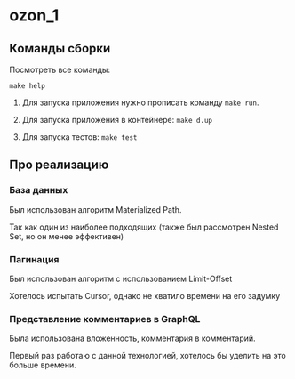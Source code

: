 # ozon_1
## Команды сборки
Посмотреть все команды:
```
make help
```

1. Для запуска приложения нужно прописать команду `make run`.

2. Для запуска приложения в контейнере: `make d.up`

3. Для запуска тестов: `make test`

## Про реализацию
### База данных
Был использован алгоритм Materialized Path.

Так как один из наиболее подходящих (также был рассмотрен Nested Set, но он менее эффективен)

### Пагинация

Был использован алгоритм с использованием Limit-Offset

Хотелось испытать Cursor, однако не хватило времени на его задумку

### Представление комментариев в GraphQL

Была использована вложенность, комментария в комментарий.

Первый раз работаю с данной технологией, хотелось бы уделить на это больше времени.